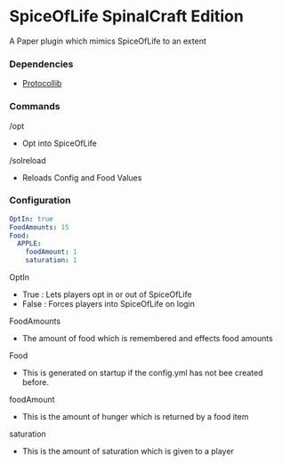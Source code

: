 # SpiceOfLife SpinalCraft Edition
A Paper plugin which mimics SpiceOfLife to an extent

### Dependencies

* [Protocollib](https://www.spigotmc.org/resources/protocollib.1997/)

### Commands

/opt
* Opt into SpiceOfLife

/solreload
* Reloads Config and Food Values

### Configuration

```yml
OptIn: true
FoodAmounts: 15
Food:
  APPLE:
    foodAmount: 1
    saturation: 1
```
OptIn
* True : Lets players opt in or out of SpiceOfLife
* False : Forces players into SpiceOfLife on login

FoodAmounts
* The amount of food which is remembered and effects food amounts

Food
* This is generated on startup if the config.yml has not bee created before.

foodAmount
* This is the amount of hunger which is returned by a food item

saturation
* This is the amount of saturation which is given to a player
